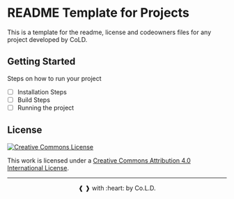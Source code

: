 # README Template for Projects

This is a template for the readme, license and codeowners files for any project developed by CoLD.

## Getting Started

Steps on how to run your project

- [ ] Installation Steps
- [ ] Build Steps
- [ ] Running the project

## License

[![Creative Commons License](http://i.creativecommons.org/l/by/4.0/88x31.png)](http://creativecommons.org/licenses/by/4.0/)

This work is licensed under a [Creative Commons Attribution 4.0 International License](http://creativecommons.org/licenses/by/4.0/).

<hr>
<p align="center"> ❰ ❱ with :heart: by Co.L.D. </p>



